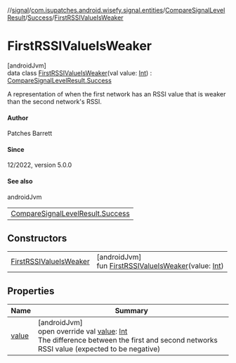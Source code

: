 //[signal](../../../../../index.md)/[com.isupatches.android.wisefy.signal.entities](../../../index.md)/[CompareSignalLevelResult](../../index.md)/[Success](../index.md)/[FirstRSSIValueIsWeaker](index.md)

# FirstRSSIValueIsWeaker

[androidJvm]\
data class [FirstRSSIValueIsWeaker](index.md)(val value: [Int](https://kotlinlang.org/api/latest/jvm/stdlib/kotlin/-int/index.html)) : [CompareSignalLevelResult.Success](../index.md)

A representation of when the first network has an RSSI value that is weaker than the second network's RSSI.

#### Author

Patches Barrett

#### Since

12/2022, version 5.0.0

#### See also

androidJvm

| |
|---|
| [CompareSignalLevelResult.Success](../index.md) |

## Constructors

| | |
|---|---|
| [FirstRSSIValueIsWeaker](-first-r-s-s-i-value-is-weaker.md) | [androidJvm]<br>fun [FirstRSSIValueIsWeaker](-first-r-s-s-i-value-is-weaker.md)(value: [Int](https://kotlinlang.org/api/latest/jvm/stdlib/kotlin/-int/index.html)) |

## Properties

| Name | Summary |
|---|---|
| [value](value.md) | [androidJvm]<br>open override val [value](value.md): [Int](https://kotlinlang.org/api/latest/jvm/stdlib/kotlin/-int/index.html)<br>The difference between the first and second networks RSSI value (expected to be negative) |
